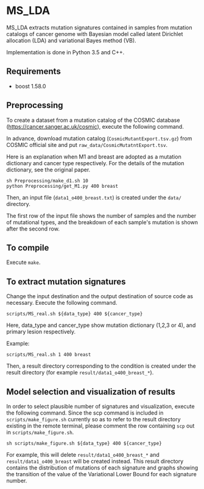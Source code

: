 # MS_LDA
MS_LDA extracts mutation signatures contained in samples from mutation catalogs of cancer genome with Bayesian model called latent Dirichlet allocation (LDA) and variational Bayes method (VB).

Implementation is done in Python 3.5 and C++.

## Requirements
* boost 1.58.0

## Preprocessing
To create a dataset from a mutation catalog of the COSMIC database (https://cancer.sanger.ac.uk/cosmic), execute the following command.

In advance, download mutation catalog (`CosmicMutantExport.tsv.gz`) from COSMIC official site and put `raw_data/CosmicMutatntExport.tsv`.

Here is an explanation when M1 and breast are adopted as a mutation dictionary and cancer type respectively.
For the details of the mutation dictionary, see the original paper.
```
sh Preprocessing/make_d1.sh 10
python Preprocessing/get_M1.py 400 breast
```

Then, an input file (`data1_o400_breast.txt`) is created under the `data/` directory.

The first row of the input file shows the number of samples and the number of mutational types, and the breakdown of each sample's mutation is shown after the second row.

## To compile
Execute `make`.

## To extract mutation signatures
Change the input destination and the output destination of source code as necessary.
Execute the following command.
```
scripts/MS_real.sh ${data_type} 400 ${cancer_type}
```
Here, data_type and cancer_type show mutation dictionary (1,2,3 or 4), and primary lesion respectively.

Example:
```
scripts/MS_real.sh 1 400 breast
```
Then, a result directory corresponding to the condition is created under the result directory (for example `result/data1_o400_breast_*`).

## Model selection and visualization of results

In order to select plausible number of signatures and visualization, execute the following command.
Since the scp command is included in `scripts/make_figure.sh` currently so as to refer to the result directory existing in the remote terminal, please comment the row containing `scp` out in `scripts/make_figure.sh`.

```
sh scripts/make_figure.sh ${data_type} 400 ${cancer_type}
```

For example, this will delete `result/data1_o400_breast_*` and `result/data1_o400_breast` will be created instead.
This result directory contains the distribution of mutations of each signature and graphs showing the transition of the value of the Variational Lower Bound for each signature number.
